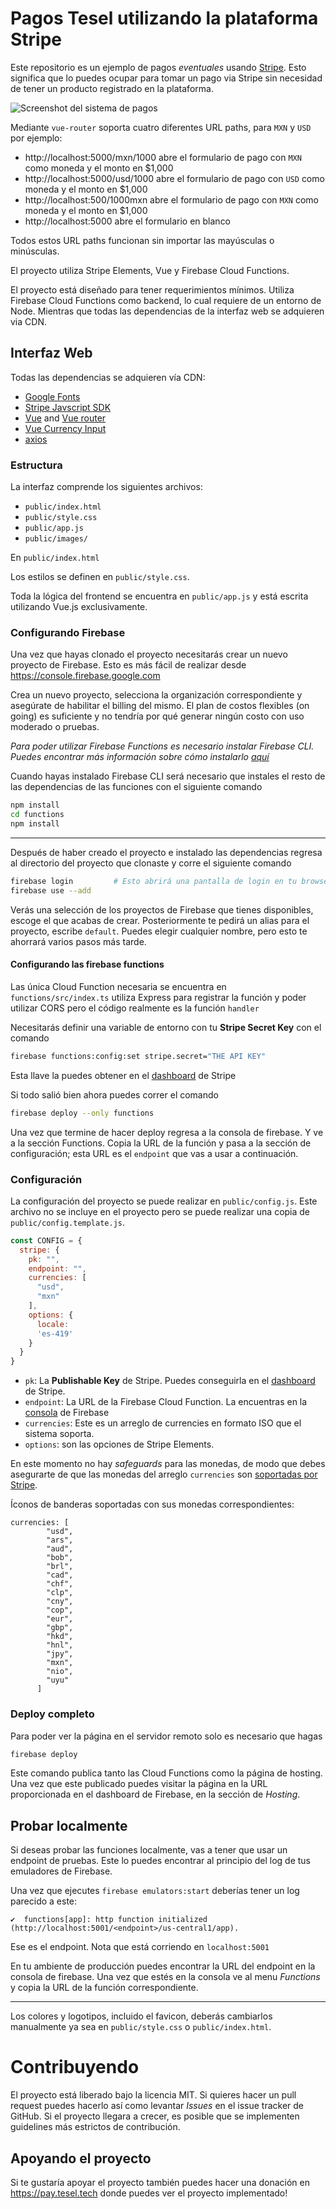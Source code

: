 Pagos Tesel utilizando la plataforma Stripe
===========================================

Este repositorio es un ejemplo de pagos _eventuales_ usando [Stripe](https://stripe.com/). Esto significa que lo puedes ocupar para tomar un pago via Stripe sin necesidad de tener un producto registrado en la plataforma.

![Screenshot del sistema de pagos](screenshot.png)

Mediante `vue-router` soporta cuatro diferentes URL paths, para `MXN` y `USD` por ejemplo:

- http://localhost:5000/mxn/1000 abre el formulario de pago con `MXN` como moneda y el monto en $1,000
- http://localhost:5000/usd/1000 abre el formulario de pago con `USD` como moneda y el monto en $1,000
- http://localhost:500/1000mxn abre el formulario de pago con `MXN` como moneda y el monto en $1,000
- http://localhost:5000 abre el formulario en blanco

Todos estos URL paths funcionan sin importar las mayúsculas o minúsculas.

El proyecto utiliza Stripe Elements, Vue y Firebase Cloud Functions.


El proyecto está diseñado para tener requerimientos mínimos. Utiliza Firebase Cloud Functions como backend, lo cual requiere de un entorno de Node. Mientras que todas las dependencias de la interfaz web se adquieren via CDN.

## Interfaz Web

Todas las dependencias se adquieren vía CDN:

- [Google Fonts](https://fonts.google.com/)
- [Stripe Javscript SDK](https://github.com/stripe/stripe-js)
- [Vue](https://vuejs.org/) and [Vue router](https://router.vuejs.org/)
- [Vue Currency Input](https://github.com/dm4t2/vue-currency-input)
- [axios](https://github.com/axios/axios)

### Estructura

La interfaz comprende los siguientes archivos:

- `public/index.html`
- `public/style.css`
- `public/app.js`
- `public/images/`

En `public/index.html`

Los estilos se definen en `public/style.css`.

Toda la lógica del frontend se encuentra en `public/app.js` y está escrita utilizando Vue.js exclusivamente.

### Configurando Firebase

Una vez que hayas clonado el proyecto necesitarás crear un nuevo proyecto de Firebase. Esto es más fácil de realizar desde https://console.firebase.google.com

Crea un nuevo proyecto, selecciona la organización correspondiente y asegúrate de habilitar el billing del mismo. El plan de costos flexibles (on going) es suficiente y no tendría por qué generar ningún costo con uso moderado o pruebas.

_Para poder utilizar Firebase Functions es necesario instalar Firebase CLI. Puedes encontrar más información sobre cómo instalarlo [aquí](https://firebase.google.com/docs/cli)_

Cuando hayas instalado Firebase CLI será necesario que instales el resto de las dependencias de las funciones con el siguiente comando

```bash
npm install
cd functions
npm install
```

---

Después de haber creado el proyecto e instalado las dependencias regresa al directorio del proyecto que clonaste y corre el siguiente comando

```bash
firebase login         # Esto abrirá una pantalla de login en tu browser. Completa el proceso
firebase use --add
```

Verás una selección de los proyectos de Firebase que tienes disponibles, escoge el que acabas de crear. Posteriormente te pedirá un alias para el proyecto, escribe `default`. Puedes elegir cualquier nombre, pero esto te ahorrará varios pasos más tarde.


#### Configurando las firebase functions


Las única Cloud Function necesaria se encuentra en `functions/src/index.ts` utiliza Express para registrar la función y poder utilizar CORS pero el código realmente es la función `handler`

Necesitarás definir una variable de entorno con tu **Stripe Secret Key** con el comando

```bash
firebase functions:config:set stripe.secret="THE API KEY"
```

Esta llave la puedes obtener en el [dashboard](https://dashboard.stripe.com/apikeys) de Stripe


Si todo salió bien ahora puedes correr el comando

```bash
firebase deploy --only functions
```

Una vez que termine de hacer deploy regresa a la consola de firebase. Y ve a la sección Functions. Copia la URL de la función y pasa a la sección de configuración; esta URL es el `endpoint` que vas a usar a continuación.


### Configuración

La configuración del proyecto se puede realizar en `public/config.js`. Este archivo no se incluye en el proyecto pero se puede realizar una copia de `public/config.template.js`.

```javascript
const CONFIG = {
  stripe: {
    pk: "",
    endpoint: "",
    currencies: [
      "usd",
      "mxn"
    ],
    options: {
      locale:
      'es-419'
    }
  }
}
```

- `pk`: La **Publishable Key** de Stripe. Puedes conseguirla en el [dashboard](https://dashboard.stripe.com/apikeys) de Stripe.
- `endpoint`: La URL de la Firebase Cloud Function. La encuentras en la [consola](https://console.firebase.google.com/) de Firebase
- `currencies`: Este es un arreglo de currencies en formato ISO que el sistema soporta.
- `options`: son las opciones de Stripe Elements.

En este momento no hay _safeguards_ para las monedas, de modo que debes asegurarte de que las monedas del arreglo `currencies` son [soportadas por Stripe](https://stripe.com/docs/currencies).

Íconos de banderas soportadas con sus monedas correspondientes:

```
currencies: [
        "usd",
        "ars",
        "aud",
        "bob",
        "brl",
        "cad",
        "chf",
        "clp",
        "cny",
        "cop",
        "eur",
        "gbp",
        "hkd",
        "hnl",
        "jpy",
        "mxn",
        "nio",
        "uyu"
      ]
```


### Deploy completo

Para poder ver la página en el servidor remoto solo es necesario que hagas

```bash
firebase deploy
```

Este comando publica tanto las Cloud Functions como la página de hosting. Una vez que este publicado puedes visitar la página en la URL proporcionada en el dashboard de Firebase, en la sección de _Hosting_.

## Probar localmente

Si deseas probar las funciones localmente, vas a tener que usar un endpoint de pruebas. Este lo puedes encontrar al principio del log de tus emuladores de Firebase.

Una vez que ejecutes `firebase emulators:start` deberías tener un log parecido a este:

```
✔  functions[app]: http function initialized (http://localhost:5001/<endpoint>/us-central1/app).
```

Ese es el endpoint. Nota que está corriendo en `localhost:5001`

En tu ambiente de producción puedes encontrar la URL del endpoint en la consola de firebase. Una vez que estés en la consola ve al menu _Functions_ y copia la URL de la función correspondiente.

---

Los colores y logotipos, incluido el favicon, deberás cambiarlos manualmente ya sea en `public/style.css` o `public/index.html`.

# Contribuyendo

El proyecto está liberado bajo la licencia MIT. Si quieres hacer un pull request puedes hacerlo así como levantar _Issues_ en el issue tracker de GitHub. Si el proyecto llegara a crecer, es posible que se implementen guidelines más estrictos de contribución.

## Apoyando el proyecto

Si te gustaría apoyar el proyecto también puedes hacer una donación en https://pay.tesel.tech donde puedes ver el proyecto implementado!
